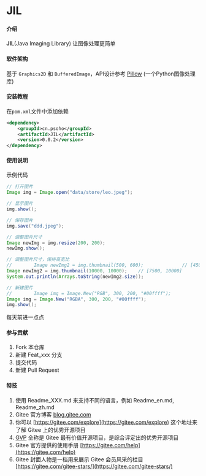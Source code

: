 # JIL

#### 介绍

**JIL**(Java Imaging Library) 让图像处理更简单

#### 软件架构

基于 `Graphics2D` 和 `BufferedImage`，API设计参考 [Pillow](https://pillow.readthedocs.io/en/latest/index.html) (一个Python图像处理库)

#### 安装教程

在`pom.xml`文件中添加依赖

```xml
<dependency>
    <groupId>cn.psoho</groupId>
    <artifactId>JIL</artifactId>
    <version>0.0.2</version>
</dependency>
```

#### 使用说明

示例代码

```java
// 打开图片
Image img = Image.open("data/store/leo.jpeg");

// 显示图片
img.show();

// 保存图片
img.save("ddd.jpeg");

// 调整图片尺寸
Image newImg = img.resize(200, 200);
newImg.show();

// 调整图片尺寸，保持高宽比
//        Image newImg2 = img.thumbnail(500, 600);              // [450, 600]
Image newImg2 = img.thumbnail(10000, 10000);    // [7500, 10000]
System.out.println(Arrays.toString(newImg2.size));

// 新建图片
//        Image img = Image.New("RGB", 300, 200, "#00ffff");
Image img = Image.New("RGBA", 300, 200, "#00ffff");
img.show();
```

每天前进一点点

#### 参与贡献

1.  Fork 本仓库
2.  新建 Feat_xxx 分支
3.  提交代码
4.  新建 Pull Request


#### 特技

1.  使用 Readme\_XXX.md 来支持不同的语言，例如 Readme\_en.md, Readme\_zh.md
2.  Gitee 官方博客 [blog.gitee.com](https://blog.gitee.com)
3.  你可以 [https://gitee.com/explore](https://gitee.com/explore) 这个地址来了解 Gitee 上的优秀开源项目
4.  [GVP](https://gitee.com/gvp) 全称是 Gitee 最有价值开源项目，是综合评定出的优秀开源项目
5.  Gitee 官方提供的使用手册 [https://gitee.com/help](https://gitee.com/help)
6.  Gitee 封面人物是一档用来展示 Gitee 会员风采的栏目 [https://gitee.com/gitee-stars/](https://gitee.com/gitee-stars/)
